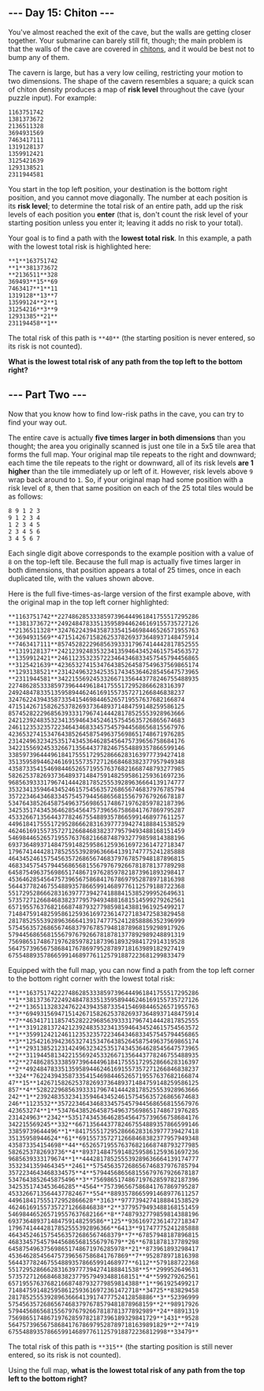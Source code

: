 ## --- Day 15: Chiton ---

You've almost reached the exit of the cave, but the walls are getting closer together. Your submarine can barely still fit, though; the main problem is that the walls of the cave are covered in <a href="https://en.wikipedia.org/wiki/Chiton" target="_blank">chitons</a>, and it would be best not to bump any of them.

The cavern is large, but has a very low ceiling, restricting your motion to two dimensions. The shape of the cavern resembles a square; a quick scan of chiton density produces a map of **risk level** throughout the cave (your puzzle input). For example:

```
1163751742
1381373672
2136511328
3694931569
7463417111
1319128137
1359912421
3125421639
1293138521
2311944581
```

You start in the top left position, your destination is the bottom right position, and you cannot move diagonally. The number at each position is its **risk level**; to determine the total risk of an entire path, add up the risk levels of each position you **enter** (that is, don't count the risk level of your starting position unless you enter it; leaving it adds no risk to your total).

Your goal is to find a path with the **lowest total risk**. In this example, a path with the lowest total risk is highlighted here:

```
**1**163751742
**1**381373672
**2136511**328
369493**15**69
7463417**1**11
1319128**13**7
13599124**2**1
31254216**3**9
12931385**21**
231194458**1**
```

The total risk of this path is `**40**` (the starting position is never entered, so its risk is not counted).

**What is the lowest total risk of any path from the top left to the bottom right?**

## --- Part Two ---

Now that you know how to find low-risk paths in the cave, you can try to find your way out.

The entire cave is actually **five times larger in both dimensions** than you thought; the area you originally scanned is just one tile in a 5x5 tile area that forms the full map. Your original map tile repeats to the right and downward; each time the tile repeats to the right or downward, all of its risk levels **are 1 higher** than the tile immediately up or left of it. However, risk levels above `9` wrap back around to `1`. So, if your original map had some position with a risk level of `8`, then that same position on each of the 25 total tiles would be as follows:

```
8 9 1 2 3
9 1 2 3 4
1 2 3 4 5
2 3 4 5 6
3 4 5 6 7
```

Each single digit above corresponds to the example position with a value of `8` on the top-left tile. Because the full map is actually five times larger in both dimensions, that position appears a total of 25 times, once in each duplicated tile, with the values shown above.

Here is the full five-times-as-large version of the first example above, with the original map in the top left corner highlighted:

```
**1163751742**2274862853338597396444961841755517295286
**1381373672**2492484783351359589446246169155735727126
**2136511328**3247622439435873354154698446526571955763
**3694931569**4715142671582625378269373648937148475914
**7463417111**8574528222968563933317967414442817852555
**1319128137**2421239248353234135946434524615754563572
**1359912421**2461123532357223464346833457545794456865
**3125421639**4236532741534764385264587549637569865174
**1293138521**2314249632342535174345364628545647573965
**2311944581**3422155692453326671356443778246755488935
22748628533385973964449618417555172952866628316397
24924847833513595894462461691557357271266846838237
32476224394358733541546984465265719557637682166874
47151426715826253782693736489371484759148259586125
85745282229685639333179674144428178525553928963666
24212392483532341359464345246157545635726865674683
24611235323572234643468334575457944568656815567976
42365327415347643852645875496375698651748671976285
23142496323425351743453646285456475739656758684176
34221556924533266713564437782467554889357866599146
33859739644496184175551729528666283163977739427418
35135958944624616915573572712668468382377957949348
43587335415469844652657195576376821668748793277985
58262537826937364893714847591482595861259361697236
96856393331796741444281785255539289636664139174777
35323413594643452461575456357268656746837976785794
35722346434683345754579445686568155679767926678187
53476438526458754963756986517486719762859782187396
34253517434536462854564757396567586841767869795287
45332667135644377824675548893578665991468977611257
44961841755517295286662831639777394274188841538529
46246169155735727126684683823779579493488168151459
54698446526571955763768216687487932779859814388196
69373648937148475914825958612593616972361472718347
17967414442817852555392896366641391747775241285888
46434524615754563572686567468379767857948187896815
46833457545794456865681556797679266781878137789298
64587549637569865174867197628597821873961893298417
45364628545647573965675868417678697952878971816398
56443778246755488935786659914689776112579188722368
55172952866628316397773942741888415385299952649631
57357271266846838237795794934881681514599279262561
65719557637682166874879327798598143881961925499217
71484759148259586125936169723614727183472583829458
28178525553928963666413917477752412858886352396999
57545635726865674683797678579481878968159298917926
57944568656815567976792667818781377892989248891319
75698651748671976285978218739618932984172914319528
56475739656758684176786979528789718163989182927419
67554889357866599146897761125791887223681299833479
```

Equipped with the full map, you can now find a path from the top left corner to the bottom right corner with the lowest total risk:

```
**1**1637517422274862853338597396444961841755517295286
**1**3813736722492484783351359589446246169155735727126
**2**1365113283247622439435873354154698446526571955763
**3**6949315694715142671582625378269373648937148475914
**7**4634171118574528222968563933317967414442817852555
**1**3191281372421239248353234135946434524615754563572
**1**3599124212461123532357223464346833457545794456865
**3**1254216394236532741534764385264587549637569865174
**1**2931385212314249632342535174345364628545647573965
**2**3119445813422155692453326671356443778246755488935
**2**2748628533385973964449618417555172952866628316397
**2**4924847833513595894462461691557357271266846838237
**324**76224394358733541546984465265719557637682166874
47**15**1426715826253782693736489371484759148259586125
857**4**5282229685639333179674144428178525553928963666
242**1**2392483532341359464345246157545635726865674683
246**1123532**3572234643468334575457944568656815567976
423653274**1**5347643852645875496375698651748671976285
231424963**2342**5351743453646285456475739656758684176
342215569245**332**66713564437782467554889357866599146
33859739644496**1**84175551729528666283163977739427418
35135958944624**61**6915573572712668468382377957949348
435873354154698**44**652657195576376821668748793277985
5826253782693736**4**893714847591482595861259361697236
9685639333179674**1**444281785255539289636664139174777
3532341359464345**2461**575456357268656746837976785794
3572234643468334575**4**579445686568155679767926678187
5347643852645875496**3**756986517486719762859782187396
3425351743453646285**4564**757396567586841767869795287
4533266713564437782467**554**8893578665991468977611257
449618417555172952866628**3163**9777394274188841538529
462461691557357271266846838**2**3779579493488168151459
546984465265719557637682166**8**7487932779859814388196
693736489371484759148259586**125**93616972361472718347
17967414442817852555392896366**6413**91747775241285888
46434524615754563572686567468379**7**67857948187896815
46833457545794456865681556797679**26**6781878137789298
645875496375698651748671976285978**21**873961893298417
4536462854564757396567586841767869**7**952878971816398
5644377824675548893578665991468977**6112**579188722368
5517295286662831639777394274188841538**5**299952649631
5735727126684683823779579493488168151**4**599279262561
6571955763768216687487932779859814388**1**961925499217
7148475914825958612593616972361472718**34725**83829458
28178525553928963666413917477752412858886**3**52396999
57545635726865674683797678579481878968159**2**98917926
57944568656815567976792667818781377892989**24**8891319
756986517486719762859782187396189329841729**1431**9528
564757396567586841767869795287897181639891829**2**7419
675548893578665991468977611257918872236812998**33479**
```

The total risk of this path is `**315**` (the starting position is still never entered, so its risk is not counted).

Using the full map, **what is the lowest total risk of any path from the top left to the bottom right?**